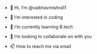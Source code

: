 - 👋 Hi, I’m @vaibhavmishra11
- 👀 I’m interested in coding
- 🌱 I’m currently learning B.tech
- 💞️ I’m looking to collaborate on with you

- 📫 How to reach me via email

<!---
vaibhavmishra11/vaibhavmishra11 is a ✨ special ✨ repository because its `README.md` (this file) appears on your GitHub profile.
You can click the Preview link to take a look at your changes.
--->
